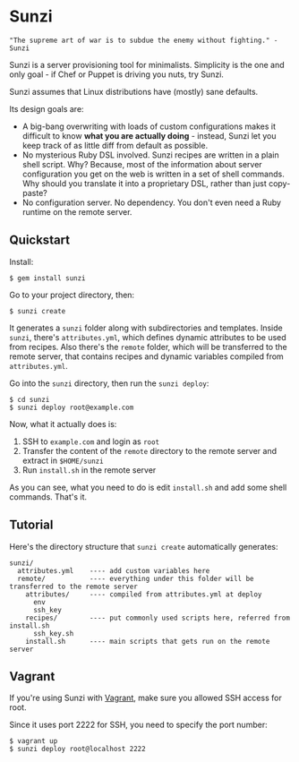 Sunzi
=====

```
"The supreme art of war is to subdue the enemy without fighting." - Sunzi
```

Sunzi is a server provisioning tool for minimalists. Simplicity is the one and only goal - if Chef or Puppet is driving you nuts, try Sunzi.

Sunzi assumes that Linux distributions have (mostly) sane defaults.

Its design goals are:

* A big-bang overwriting with loads of custom configurations makes it difficult to know **what you are actually doing** - instead, Sunzi let you keep track of as little diff from default as possible.
* No mysterious Ruby DSL involved. Sunzi recipes are written in a plain shell script. Why? Because, most of the information about server configuration you get on the web is written in a set of shell commands. Why should you translate it into a proprietary DSL, rather than just copy-paste?
* No configuration server. No dependency. You don't even need a Ruby runtime on the remote server.

Quickstart
----------

Install:

    $ gem install sunzi

Go to your project directory, then:

    $ sunzi create

It generates a `sunzi` folder along with subdirectories and templates. Inside `sunzi`, there's `attributes.yml`, which defines dynamic attributes to be used from recipes. Also there's the `remote` folder, which will be transferred to the remote server, that contains recipes and dynamic variables compiled from `attributes.yml`.

Go into the `sunzi` directory, then run the `sunzi deploy`:

    $ cd sunzi
    $ sunzi deploy root@example.com

Now, what it actually does is:

1. SSH to `example.com` and login as `root`
1. Transfer the content of the `remote` directory to the remote server and extract in `$HOME/sunzi`
1. Run `install.sh` in the remote server

As you can see, what you need to do is edit `install.sh` and add some shell commands. That's it.

Tutorial
--------

Here's the directory structure that `sunzi create` automatically generates:

```
sunzi/
  attributes.yml    ---- add custom variables here
  remote/           ---- everything under this folder will be transferred to the remote server
    attributes/     ---- compiled from attributes.yml at deploy
      env
      ssh_key
    recipes/        ---- put commonly used scripts here, referred from install.sh
      ssh_key.sh
    install.sh      ---- main scripts that gets run on the remote server
```

Vagrant
-------

If you're using Sunzi with [Vagrant](http://vagrantup.com/), make sure you allowed SSH access for root.

Since it uses port 2222 for SSH, you need to specify the port number:

    $ vagrant up
    $ sunzi deploy root@localhost 2222
